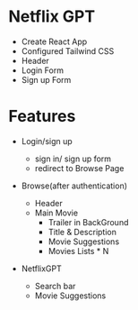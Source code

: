 # Netflix GPT

- Create React App
- Configured Tailwind CSS
- Header
- Login Form
- Sign up Form

# Features

- Login/sign up

  - sign in/ sign up form
  - redirect to Browse Page

- Browse(after authentication)

  - Header
  - Main Movie
    - Trailer in BackGround
    - Title & Description
    - Movie Suggestions
    - Movies Lists \* N

- NetflixGPT
  - Search bar
  - Movie Suggestions
